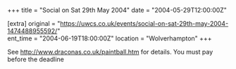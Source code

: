 +++
title = "Social on Sat 29th May 2004"
date = "2004-05-29T12:00:00Z"

[extra]
original = "https://uwcs.co.uk/events/social-on-sat-29th-may-2004-1474488955592/"    
ent_time = "2004-06-19T18:00:00Z"
location = "Wolverhampton"
+++

See http://www.draconas.co.uk/paintball.htm for details. You must pay before the deadline


